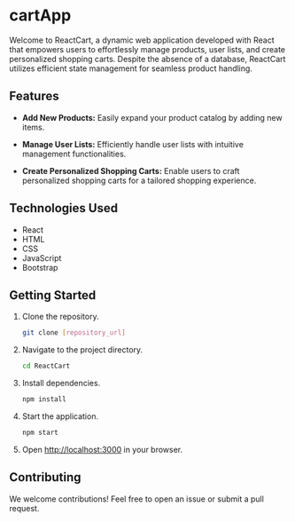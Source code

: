 # cartApp

Welcome to ReactCart, a dynamic web application developed with React that empowers users to effortlessly manage products, user lists, and create personalized shopping carts. Despite the absence of a database, ReactCart utilizes efficient state management for seamless product handling.

## Features

- **Add New Products:** Easily expand your product catalog by adding new items.
  
- **Manage User Lists:** Efficiently handle user lists with intuitive management functionalities.

- **Create Personalized Shopping Carts:** Enable users to craft personalized shopping carts for a tailored shopping experience.

## Technologies Used

- React
- HTML
- CSS
- JavaScript
- Bootstrap


## Getting Started

1. Clone the repository.
   ```bash
   git clone [repository_url]
   ```

2. Navigate to the project directory.
   ```bash
   cd ReactCart
   ```

3. Install dependencies.
   ```bash
   npm install
   ```

4. Start the application.
   ```bash
   npm start
   ```

5. Open [http://localhost:3000](http://localhost:3000) in your browser.

## Contributing

We welcome contributions! Feel free to open an issue or submit a pull request.


